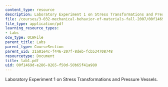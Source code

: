 ```yaml
---
content_type: resource
description: Laboratory Experiment 1 on Stress Transformations and Pressure Vessels.
file: /courses/3-032-mechanical-behavior-of-materials-fall-2007/00f1469de2860265f50d50b65f41a980_lab1.pdf
file_type: application/pdf
learning_resource_types:
- Labs
ocw_type: OCWFile
parent_title: Labs
parent_type: CourseSection
parent_uid: 21a01e4c-f446-207f-8deb-fcb534708748
resourcetype: Document
title: lab1.pdf
uid: 00f1469d-e286-0265-f50d-50b65f41a980
---
```

Laboratory Experiment 1 on Stress Transformations and Pressure Vessels.


